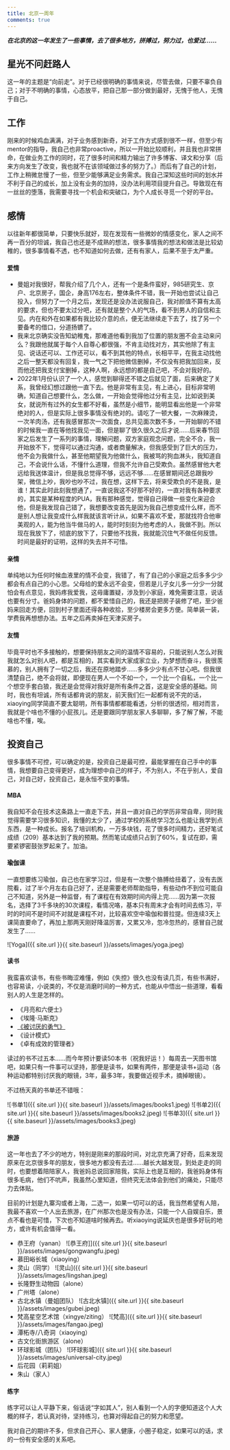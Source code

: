 ```yaml
---
title: 北京一周年
comments: true
---
```


_**在北京的这一年发生了一些事情，去了很多地方，拼搏过，努力过，也爱过……**_

## 星光不问赶路人

这一年的主题是“向前走”。对于已经很明确的事情来说，尽管去做，只要不辜负自己；对于不明确的事情，心态放平，把自己那一部分做到最好，无愧于他人，无愧于自己。

## 工作

刚来的时候鸡血满满，对于业务感到新奇，对于工作方式感到很不一样，但至少有mentor的指导，我自己也非常proactive，所以一开始比较顺利，并且我也非常拼命，在做业务工作的同时，花了很多时间和精力输出了许多博客、译文和分享（后来方向发生了改变，我也就不在该领域做过多的努力了。）而后有了自己的计划，工作上稍微怠慢了一些，但至少能够满足业务需求。我自己深知这些时间的划水并不利于自己的成长，加上没有业务的加持，没办法利用项目提升自己。导致现在有一丝丝的堕落，我需要寻找一个机会和突破口，为个人成长寻觅一个好的平台。

## 感情

以往新年都很简单，只要快乐就好，现在发现有一些微妙的情感变化，家人之间不再一百分的坦诚，我自己也还是不成熟的想法，很多事情我的想法和做法是比较幼稚的，很多事情看不透，也不知道如何去做，还有有家人，后果不至于太严重。

#### 爱情

- 曼姐对我很好，帮我介绍了几个人，还有一个是条件蛮好，985研究生、京户、北京房子，国企，身高176左右，整体条件不错，我一开始也尝试让自己投入，但努力了一个月之后，发现还是没办法说服自己，我对颜值不算有太高的要求，但也不要太过分吧，还有就是整个人的气场，看不到男人的自信和主见。内在和外在如果都有我比较介意的点，便无法继续走下去了，找了另一个要备考的借口，分道扬镳了。
- 我来北京确实没告知幼稚鬼，那难道他看到我加了位置的朋友圈不会主动来问么？我跟他就属于每个人自尊心都很强，不肯主动找对方，其实他除了有主见、说话还可以、工作还可以，看不到其他的特点，长相平平，在我主动找他之后一整天都没有回复，我一气之下把他微信删掉，不仅没有把我加回来，反而他还把我支付宝删掉，这种人啊，永远想的都是自己吧，不会对我好的。
- 2022年1月份认识了一个人，感觉到聊得还不错之后就见了面，后来确定了关系，我曾经幻想过跟他一直下去。他是非常有主见，有上进心，目标非常明确，知道自己想要什么，怎么做，一开始会觉得他过分有主见，比如说到美女，就说所有过外的女生都不好看，虽然是小细节，能明显看出他是一个非常绝对的人，但是实际上很多事情没有绝对的。请吃了一顿大餐，一次麻辣烫，一次羊肉汤，还有我感冒那次一次面食，总共见面次数不多，一开始聊的不错的时候我一直在等他找我见一面，但是聊了很久很久之后才说……后来春节回家之后发生了一系列的事情，理解问题，双方家庭观念问题，完全不合，我一开始放不下，觉得可以通过沟通，或者商量解决，但我感受到了巨大的压力，他不会为我做什么，甚至他期望我为他做什么，我被骂的狗血淋头，我知道自己，不会说什么话，不懂什么道理，但我不允许自己受欺负。虽然感冒他大老远给我送体温计，但是我总觉得不够，远远不够……在感冒期间还总跟我吵架，微信上吵，我吵也吵不过，我在想，这样下去，将来受欺负的不是我，是谁！其实此时此刻我想通了，一直说我这不好那不好的，一直对我有各种要求的，其实是某种程度的PUA，我有那种感觉，觉得自己得做一些变化来迎合他，但是我发现自己错了，我想要改变首先是因为我自己想变成什么样，而不是别人想让我变成什么样我就该言听计从，如果不喜欢不爱，那就找符合他审美观的人，能为他当牛做马的人，能时时刻刻为他考虑的人，我做不到。所以现在我放下了，彻底的放下了，只要他不找我，我就能沉住气不做任何反馈。时间是最好的证明，这样的失去并不可惜。

#### 亲情

单纯地以为任何时候血液里的情不会变，我错了，有了自己的小家庭之后多多少少都会有点自己的小心思。父母给的爱永远不会变，但若是儿子女儿多一分少一分就怕会有点意见，我妈疼我爱我，这毋庸置疑，涉及到小家庭，难免需要注意，说话也要有分寸。爸妈身体的问题，都不爱惜自己的，我还是把房子装修了吧，至少爸妈来回走方便，回到村子里面还得各种收拾，至少楼房会更多方便。简单装一装，学费我再想想办法。五年之后再卖掉在天津买房子。

#### 友情

毕竟平时也不多接触的，想要保持朋友之间的温情不容易的，只能说别人怎么对我我就怎么对别人吧，都是互相的，其实看到大家成家立业，为梦想而奋斗，我很羡慕的，别人拥有了一切之后，我还在原地踏步……多多少少有点不甘心吧。但我很清楚自己，绝不会将就，即便现在男人一个不如一个，一个比一个自私，一个比一个想空手套白狼，我还是会觉得对我好是所有条件之首，这是安全感的基础。同时，我也有坦诚，所有话都肯说的朋友，前天我们仨一起都有说不完的话，xiaoying同学简直不要太聪明，所有事情都都能看透，分析的很透彻，相对而言，我就是个啥也不懂的小屁孩儿。还是要跟同学朋友家人多聊聊，多了解了解，不能啥也不懂，唉。

## 投资自己

很多事情不可控，可以确定的是，投资自己是最可控，最能掌握在自己手中的事情，我想要自己变得更好，成为理想中自己的样子，不为别人，不在乎别人，爱自己，对自己好，投资自己，是永恒不变的事情。

#### MBA

我自知不会在技术这条路上一直走下去，并且一直对自己的学历非常自卑，同时我觉得需要学习很多知识，我懂的太少了，通过学校的系统学习怎么也能让我学到点东西，是一种成长。报名了培训机构，一万多块钱，花了很多时间精力，还好笔试成绩（209）基本达到了我的预期。然而笔试成绩只占到了60%，复试在即，需要紧锣密鼓张罗起来了。加油。

#### 瑜伽课

一直想要练习瑜伽，自己也在家学习过，但是有一次整个胳膊给扭着了，没有去医院看，过了半个月左右自己好了，还是需要老师帮助指导，有些动作不到位可能自己不知道，另外是一种监督，有了课程在有效期时间内得上完……因为第一次报名，选择了3千多块的30次课程，看情况咯，基本只有周末才会有时间去练习，平时的时间不是时间不对就是课程不对，比较喜欢空中瑜伽和普拉提。但连续3天上课简直要命了，再加上那两天刚好降温厉害，又累又冷，忽冷忽热的，感冒自己就发生了……

![Yoga]({{ site.url }}{{ site.baseurl }}/assets/images/yoga.jpeg)

#### 读书

我蛮喜欢读书，有些书晦涩难懂，例如《失控》很久也没有读几页，有些书满好，也容易读，小说类的，不仅是消磨时间的一种方式，也能从中悟出一些道理，看看别人的人生是怎样的。

- 《月亮和六便士》
- 《埃隆·马斯克》
- [《被讨厌的勇气》](https://docs.qq.com/mind/DWmtrak5jRHBxTkVu)
- 《设计模式》
- 《卓有成效的管理者》
  
读过的书不过五本……而今年预计要读50本书（祝我好运！）每周去一天图书馆吧，如果只有一件事可以坚持，那便是读书，如果有两件，那便是读书+运动（各种运动都特别讨厌我的眼镜，3年，最多3年，我要做近视手术，摘掉眼镜）。

不过杨天真的书单还不错哦：

![书单1]({{ site.url }}{{ site.baseurl }}/assets/images/books1.jpeg)
![书单2]({{ site.url }}{{ site.baseurl }}/assets/images/books2.jpeg)
![书单3]({{ site.url }}{{ site.baseurl }}/assets/images/books3.jpeg)

#### 旅游

这一年也去了不少的地方，特别是刚来的那段时间，对北京充满了好奇，后来发现原来在北京很多年的朋友，很多地方都没有去过……越长大越发现，到处走走的同时，也要想着陪陪家人，我爸妈总说回家陪我，实际上也是互相的，我爸妈身体有很多毛病，他们不吭声，我虽然心里知道，但终究无法体会到他们的痛处，只能尽力去体贴。

目前的计划是九寨沟或者上海，二选一，如果一切可以的话，我当然希望有人陪，我最不喜欢一个人出去旅游，在广州那次也是没有办法，只能一个人自娱自乐，景点不看也是可惜，下次也不知道啥时候再去。听xiaoying说延庆也是很多好玩的地方，或许有机会值得一看。

- 恭王府（yanan）
  ![恭王府]]({{ site.url }}{{ site.baseurl }}/assets/images/gongwangfu.jpeg)
- 慕田峪长城（xiaoying）
- 灵山（同学）
  ![灵山]({{ site.url }}{{ site.baseurl }}/assets/images/lingshan.jpeg)
- 长隆野生动物园（alone）
- 广州塔（alone）
- 古北水镇（曼姐团队）
  ![古北水镇]({{ site.url }}{{ site.baseurl }}/assets/images/gubei.jpeg)
- 梵高星空艺术馆（xingye/ziting）
  ![梵高]({{ site.url }}{{ site.baseurl }}/assets/images/fangao.jpeg)
- 潭柘寺/八奇洞（xiaoying）
- 古文化街旅游区（alone）
- 环球影城（团队）
  ![环球影城]({{ site.url }}{{ site.baseurl }}/assets/images/universal-city.jpeg)
- 后花园（莉莉姐）
- 朱山（家人）

#### 练字

练字可以让人平静下来，俗话说“字如其人”，别人看到一个人的字便知道这个人大概的样子，若认真对待，坚持练习，也算对得起自己的努力和愿望。

我对自己的期许不多，但求自己开心、家人健康，小圈子稳定，如果可以的话，求的一份有安全感的关系吧。
